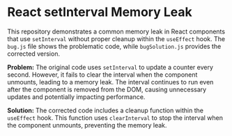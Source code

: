 # React setInterval Memory Leak

This repository demonstrates a common memory leak in React components that use `setInterval` without proper cleanup within the `useEffect` hook.  The `bug.js` file shows the problematic code, while `bugSolution.js` provides the corrected version.

**Problem:** The original code uses `setInterval` to update a counter every second. However, it fails to clear the interval when the component unmounts, leading to a memory leak.  The interval continues to run even after the component is removed from the DOM, causing unnecessary updates and potentially impacting performance.

**Solution:** The corrected code includes a cleanup function within the `useEffect` hook. This function uses `clearInterval` to stop the interval when the component unmounts, preventing the memory leak.